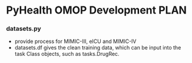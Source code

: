 # PyHealth OMOP Development PLAN

### datasets.py
- provide process for MIMIC-III, eICU and MIMIC-IV
- datasets.df gives the clean training data, which can be input into the task Class objects, such as tasks.DrugRec.
